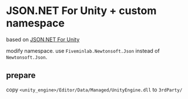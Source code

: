 # JSON.NET For Unity + custom namespace

based on [JSON.NET For Unity](https://assetstore.unity.com/packages/tools/input-management/json-net-for-unity-11347)

modify namespace. use `Fiveminlab.Newtonsoft.Json` instead of `Newtonsoft.Json`.

## prepare

copy `<unity_engine>/Editor/Data/Managed/UnityEngine.dll` to `3rdParty/`



